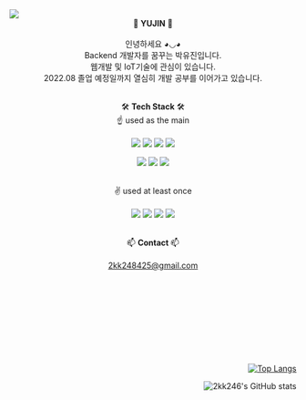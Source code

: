 <!--헤더-->
<img src="https://capsule-render.vercel.app/api?type=Waving&color=0:e1ebdd,100:a1bab5&height=230&section=header&text=Welcome&fontColor=525e5d&fontSize=60&&fontAlignY=45&desc=Yujin's GitHub Profile&descSize=15&descAlign=60" />

<div align="center">
  🎄 <strong>YUJIN</strong> 🎄<br><br>
  인녕하세요 ◕◡◕ <br>
  Backend 개발자를 꿈꾸는 박유진입니다.<br>
  웹개발 및 IoT기술에 관심이 있습니다.<br>
  2022.08 졸업 예정일까지 열심히 개발 공부를 이어가고 있습니다.<br><br>
  
  🛠 <strong>Tech Stack</strong> 🛠<br>
  ☝ used as the main<br><br>
    <img src="https://img.shields.io/badge/HTML5-E34F26?style=flat-square&logo=HTML5&logoColor=white"/> <img src="https://img.shields.io/badge/CSS3-1572B6?style=flat-square&logo=CSS3&logoColor=white"/>
  <img src="https://img.shields.io/badge/JavaScript-F7DF1E?style=flat-square&logo=JavaScript&logoColor=black"/>
  <img src="https://img.shields.io/badge/jQuery-0769AD?style=flat-square&logo=jQuery&logoColor=black"/>
  
  <img src="https://img.shields.io/badge/Spirng-6DB33F?style=flat-square&logo=Spring&logoColor=white"/>
  <img src="https://img.shields.io/badge/MySQL-4479A1?style=flat-square&logo=MySQL&logoColor=white"/>
  <img src="https://img.shields.io/badge/Oracle-F80000?style=flat-square&logo=Oracle&logoColor=white"/>
  <br>

  <br>✌ used at least once<br><br>
  <img src="https://img.shields.io/badge/C-A8B9CC?style=flat-square&logo=C&logoColor=white"/>
  <img src="https://img.shields.io/badge/C++-00599C?style=flat-square&logo=C++&logoColor=white"/>
  <img src="https://img.shields.io/badge/Python-3776AB?style=flat-square&logo=Python&logoColor=white"/>
  <img src="https://img.shields.io/badge/Arduino-00979D?style=flat-square&logo=Arduino&logoColor=white"/>

  
  <br>📫 <strong> Contact </strong> 📫<br><br>
  2kk248425@gmail.com

</div>
<br><br><br><br><br><br><br><br>
<div align="right">

[![Top Langs](https://github-readme-stats.vercel.app/api/top-langs/?username=2kk246&layout=compact)](https://github.com/2kk246/github-readme-stats)

![2kk246's GitHub stats](https://github-readme-stats.vercel.app/api?username=2kk246&show_icons=true&theme=dark)
  
</div>



<!--
**2kk246/2KK246** is a ✨ _special_ ✨ repository because its `README.md` (this file) appears on your GitHub profile.

Here are some ideas to get you started:

- 🔭 I’m currently working on ...
- 🌱 I’m currently learning ...
- 👯 I’m looking to collaborate on ...
- 🤔 I’m looking for help with ...
- 💬 Ask me about ...
- 📫 How to reach me: ...
- 😄 Pronouns: ...
- ⚡ Fun fact: ...
-->
